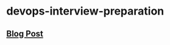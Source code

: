# devops-interview-preparation
## [Blog Post](https://piyushkashyap.net/2022/04/10/Devops-interview-questions/)
